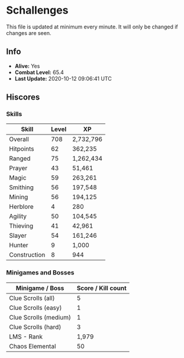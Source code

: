 # Schallenges

This file is updated at minimum every minute. It will only be changed if changes are seen.

## Info

 - **Alive:** Yes
 - **Combat Level:** 65.4
 - **Last Update:** 2020-10-12 09:06:41 UTC

## Hiscores

### Skills

| Skill | Level | XP |
|--|--|--|
| Overall | 708 | 2,732,796 |
| Hitpoints | 62 | 362,235 |
| Ranged | 75 | 1,262,434 |
| Prayer | 43 | 51,461 |
| Magic | 59 | 263,261 |
| Smithing | 56 | 197,548 |
| Mining | 56 | 194,125 |
| Herblore | 4 | 280 |
| Agility | 50 | 104,545 |
| Thieving | 41 | 42,961 |
| Slayer | 54 | 161,246 |
| Hunter | 9 | 1,000 |
| Construction | 8 | 944 |

### Minigames and Bosses

| Minigame / Boss | Score / Kill count |
|--|--|
| Clue Scrolls (all) | 5 |
| Clue Scrolls (easy) | 1 |
| Clue Scrolls (medium) | 1 |
| Clue Scrolls (hard) | 3 |
| LMS - Rank | 1,979 |
| Chaos Elemental | 50 |
